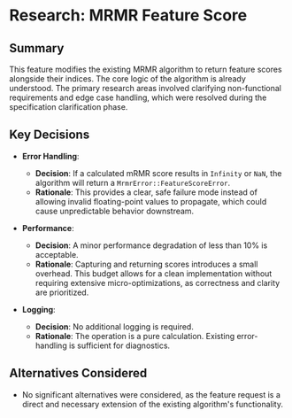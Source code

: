 # Research: MRMR Feature Score

## Summary
This feature modifies the existing MRMR algorithm to return feature scores alongside their indices. The core logic of the algorithm is already understood. The primary research areas involved clarifying non-functional requirements and edge case handling, which were resolved during the specification clarification phase.

## Key Decisions

- **Error Handling**:
  - **Decision**: If a calculated mRMR score results in `Infinity` or `NaN`, the algorithm will return a `MrmrError::FeatureScoreError`.
  - **Rationale**: This provides a clear, safe failure mode instead of allowing invalid floating-point values to propagate, which could cause unpredictable behavior downstream.

- **Performance**:
  - **Decision**: A minor performance degradation of less than 10% is acceptable.
  - **Rationale**: Capturing and returning scores introduces a small overhead. This budget allows for a clean implementation without requiring extensive micro-optimizations, as correctness and clarity are prioritized.

- **Logging**:
  - **Decision**: No additional logging is required.
  - **Rationale**: The operation is a pure calculation. Existing error-handling is sufficient for diagnostics.

## Alternatives Considered
- No significant alternatives were considered, as the feature request is a direct and necessary extension of the existing algorithm's functionality.